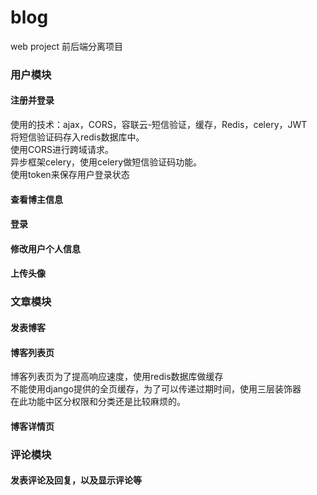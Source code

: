 # blog
web project
前后端分离项目
### 用户模块
#### 注册并登录
使用的技术：ajax，CORS，容联云-短信验证，缓存，Redis，celery，JWT<br>
将短信验证码存入redis数据库中。<br>
使用CORS进行跨域请求。<br>
异步框架celery，使用celery做短信验证码功能。<br>
使用token来保存用户登录状态
#### 查看博主信息
#### 登录
#### 修改用户个人信息
#### 上传头像
### 文章模块
#### 发表博客
#### 博客列表页
博客列表页为了提高响应速度，使用redis数据库做缓存<br>
不能使用django提供的全页缓存，为了可以传递过期时间，使用三层装饰器<br>
在此功能中区分权限和分类还是比较麻烦的。
#### 博客详情页
### 评论模块
#### 发表评论及回复，以及显示评论等